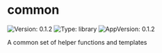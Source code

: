 # common

![Version: 0.1.2](https://img.shields.io/badge/Version-0.1.2-informational?style=flat-square) ![Type: library](https://img.shields.io/badge/Type-library-informational?style=flat-square) ![AppVersion: 0.1.2](https://img.shields.io/badge/AppVersion-0.1.2-informational?style=flat-square)

A common set of helper functions and templates
